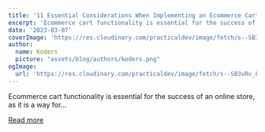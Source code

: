 ```yaml
---
title: '11 Essential Considerations When Implementing an Ecommerce Cart'
excerpt: 'Ecommerce cart functionality is essential for the success of an online store, as it is a way for...'
date: '2023-03-07'
coverImage: 'https://res.cloudinary.com/practicaldev/image/fetch/s--SB3vRv_P--/c_imagga_scale,f_auto,fl_progressive,h_420,q_auto,w_1000/https://dev-to-uploads.s3.amazonaws.com/uploads/articles/eh3f2rha459k1wayzbwo.jpg'
author:
  name: Koders
  picture: "assets/blog/authors/koders.png"
ogImage:
  url: 'https://res.cloudinary.com/practicaldev/image/fetch/s--SB3vRv_P--/c_imagga_scale,f_auto,fl_progressive,h_420,q_auto,w_1000/https://dev-to-uploads.s3.amazonaws.com/uploads/articles/eh3f2rha459k1wayzbwo.jpg'
---
```


Ecommerce cart functionality is essential for the success of an online store, as it is a way for...

[Read more](https://dev.to/medusajs/11-essential-considerations-when-implementing-an-ecommerce-cart-2n43)
